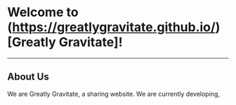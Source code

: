 # Welcome to (https://greatlygravitate.github.io/)[Greatly Gravitate]!
---
## About Us
We are Greatly Gravitate, a sharing website. We are currently developing, 
